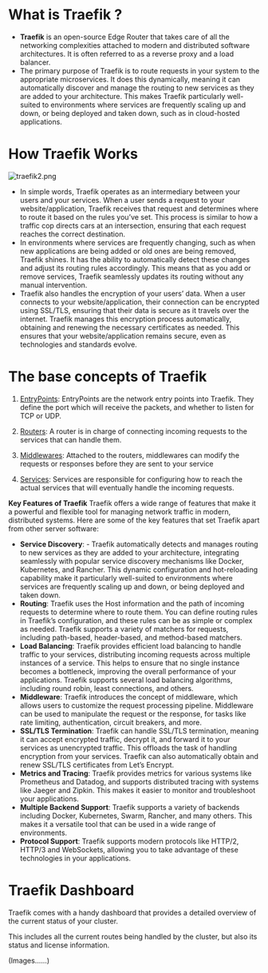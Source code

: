 #   **What is Traefik ?** 
- **Traefik** is an open-source Edge Router that takes care of all the networking complexities attached to modern and distributed software architectures. It is often referred to as a reverse proxy and a load balancer.
- The primary purpose of Traefik is to route requests in your system to the appropriate microservices. It does this dynamically, meaning it can automatically discover and manage the routing to new services as they are added to your architecture. This makes Traefik particularly well-suited to environments where services are frequently scaling up and down, or being deployed and taken down, such as in cloud-hosted applications.
#  How Traefik Works
![traefik2.png](https://files.slack.com/files-pri/T06FUEBF9FY-F07Q7TFGZRV/traefik2.png)
- In simple words, Traefik operates as an intermediary between your users and your services. When a user sends a request to your website/application, Traefik receives that request and determines where to route it based on the rules you’ve set. This process is similar to how a traffic cop directs cars at an intersection, ensuring that each request reaches the correct destination.
- In environments where services are frequently changing, such as when new applications are being added or old ones are being removed, Traefik shines. It has the ability to automatically detect these changes and adjust its routing rules accordingly. This means that as you add or remove services, Traefik seamlessly updates its routing without any manual intervention.
- Traefik also handles the encryption of your users’ data. When a user connects to your website/application, their connection can be encrypted using SSL/TLS, ensuring that their data is secure as it travels over the internet. Traefik manages this encryption process automatically, obtaining and renewing the necessary certificates as needed. This ensures that your website/application remains secure, even as technologies and standards evolve.
# The base concepts of Traefik
1.  [EntryPoints](https://doc.traefik.io/traefik/routing/entrypoints/ "Link to docs about EntryPoints"): EntryPoints are the network entry points into Traefik. They define the port which will receive the packets, and whether to listen for TCP or UDP.
    
2.  [Routers](https://doc.traefik.io/traefik/routing/routers/ "Link to docs about routers"): A router is in charge of connecting incoming requests to the services that can handle them.
    
3.  [Middlewares](https://doc.traefik.io/traefik/middlewares/overview/ "Link to docs about middlewares"): Attached to the routers, middlewares can modify the requests or responses before they are sent to your service
    
4.  [Services](https://doc.traefik.io/traefik/routing/services/ "Link to docs about services"): Services are responsible for configuring how to reach the actual services that will eventually handle the incoming requests.

**Key Features of Traefik** 
Traefik offers a wide range of features that make it a powerful and flexible tool for managing network traffic in modern, distributed systems. Here are some of the key features that set Traefik apart from other server software:

-  **Service Discovery**: -   Traefik automatically detects and manages routing to new services as they are added to your architecture, integrating seamlessly with popular service discovery mechanisms like Docker, Kubernetes, and Rancher. This dynamic configuration and hot-reloading capability make it particularly well-suited to environments where services are frequently scaling up and down, or being deployed and taken down.
-   **Routing**: Traefik uses the Host information and the path of incoming requests to determine where to route them. You can define routing rules in Traefik’s configuration, and these rules can be as simple or complex as needed. Traefik supports a variety of matchers for requests, including path-based, header-based, and method-based matchers.
-   **Load Balancing**: Traefik provides efficient load balancing to handle traffic to your services, distributing incoming requests across multiple instances of a service. This helps to ensure that no single instance becomes a bottleneck, improving the overall performance of your applications. Traefik supports several load balancing algorithms, including round robin, least connections, and others.
-   **Middleware**: Traefik introduces the concept of middleware, which allows users to customize the request processing pipeline. Middleware can be used to manipulate the request or the response, for tasks like rate limiting, authentication, circuit breakers, and more.
-   **SSL/TLS Termination**: Traefik can handle SSL/TLS termination, meaning it can accept encrypted traffic, decrypt it, and forward it to your services as unencrypted traffic. This offloads the task of handling encryption from your services. Traefik can also automatically obtain and renew SSL/TLS certificates from Let’s Encrypt.
-   **Metrics and Tracing**: Traefik provides metrics for various systems like Prometheus and Datadog, and supports distributed tracing with systems like Jaeger and Zipkin. This makes it easier to monitor and troubleshoot your applications.
-   **Multiple Backend Support**: Traefik supports a variety of backends including Docker, Kubernetes, Swarm, Rancher, and many others. This makes it a versatile tool that can be used in a wide range of environments.
-   **Protocol Support**: Traefik supports modern protocols like HTTP/2, HTTP/3 and WebSockets, allowing you to take advantage of these technologies in your applications.
# Traefik Dashboard
Traefik comes with a handy dashboard that provides a detailed overview of the current status of your cluster.

This includes all the current routes being handled by the cluster, but also its status and license information.

(Images......)
<!--stackedit_data:
eyJoaXN0b3J5IjpbLTE1NDY5NzU1MDYsLTE5MDIxMzU4MV19
-->